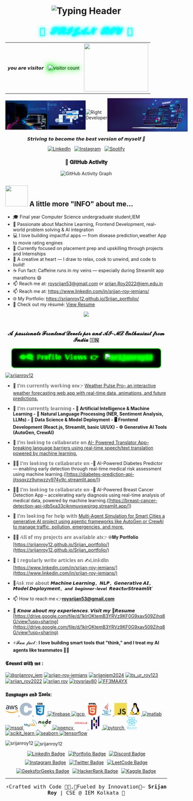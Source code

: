 <!-- Typing Animation -->
<!-- Typing Animated Header -->
<h1 align="center">
  <img src="https://readme-typing-svg.demolab.com?font=Fira+Code&pause=500&color=00FF00&center=true&vCenter=true&width=600&lines=Hi+%F0%9F%91%8B%2C+I'm+Srijan+Roy;AI-ML+Enthusiast+from+India+%F0%9F%87%AE%F0%9F%87%B3;Frontend+Developer+%F0%9F%92%BB;Learning+%F0%9F%93%9A%2C+Exploring+%F0%9F%94%8E%2C+Building+%F0%9F%9B%A0%EF%B8%8F;Let's+Build+Something+Amazing+Together+%F0%9F%9A%80" alt="Typing Header" />
</h1>




<!-- Glowing Name -->
<h2 align="center">
  <span style="font-family: monospace; font-size: 28px; color: #00ffff; text-shadow: 0 0 5px #00ffff, 0 0 10px #00ffff, 0 0 15px #00ffff;">
    🚀 𝓢𝓡𝓘𝓙𝓐𝓝 𝓡𝓞𝓨 🚀
  </span>
</h2>

<!-- Visitor Counter + GIF Row -->
<div align="center">
  <table>
    <tr>
      <td><strong>𝙮𝙤𝙪 𝙖𝙧𝙚 𝙫𝙞𝙨𝙞𝙩𝙤𝙧</strong></td>
      <td>
        <img src="https://visitor-badge.laobi.icu/badge?page_id=srijanroy12.visitor-badge&color=%2300FF00" alt="visitor count" style="filter: drop-shadow(0 0 5px #00FF00) drop-shadow(0 0 10px #00FF00);" />
      </td>
      <td>
        <img src="https://i.pinimg.com/originals/67/53/f1/6753f15d6979f1459e888f6d9a3e8d65.gif" width="200" height="150"/>
      </td>
    </tr>
  </table>
</div>






<div style="display: flex; justify-content: space-between; align-items: center;">
  <img src="https://raw.githubusercontent.com/SrijanRoy12/SrijanRoy12/main/assets/hire_backends.png" alt="Left Developer" width="250"/>
  <img src="https://raw.githubusercontent.com/SrijanRoy12/SrijanRoy12/main/assets/developer.avif" alt="Right Developer" width="250"/>
  <img src="https://raw.githubusercontent.com/SrijanRoy12/SrijanRoy12/main/assets/developer 2.jpg" alt="Right Developer" width="250"/>
</div>


<!-- Personal Message -->
<p align="center"><em>𝙎𝙩𝙧𝙞𝙫𝙞𝙣𝙜 𝙩𝙤 𝙗𝙚𝙘𝙤𝙢𝙚 𝙩𝙝𝙚 𝙗𝙚𝙨𝙩 𝙫𝙚𝙧𝙨𝙞𝙤𝙣 𝙤𝙛 𝙢𝙮𝙨𝙚𝙡𝙛 💫</em></p>

<!-- Social Icons -->
<p align="center">
  <a href="https://www.linkedin.com/in/srijan-roy-iemians/"><img height="30" src="https://user-images.githubusercontent.com/48355572/207971352-d164e286-ffd8-4aac-a95b-88e499cdc386.svg" alt="LinkedIn" /></a>&nbsp;&nbsp;
  <a href="https://www.instagram.com/its_ur_roy123/"><img height="30" src="https://user-images.githubusercontent.com/48355572/207971691-1a612ff3-ac3b-456a-8237-aa74a423b59c.svg" alt="Instagram" /></a>&nbsp;&nbsp;
  <a href="https://open.spotify.com/"><img height="30" src="https://user-images.githubusercontent.com/48355572/213890881-d6f20dfa-2c5e-4c57-a8d8-d06b276bba50.svg" alt="Spotify" /></a>
</p>

<!-- Colorful GitHub Activity Graph -->
<h3 align="center"><strong>🚀 𝐆𝐢𝐭𝐇𝐮𝐛 𝐀𝐜𝐭𝐢𝐯𝐢𝐭𝐲</strong></h3>
<p align="center">
  <img src="https://github-readme-activity-graph.vercel.app/graph?username=srijanroy12&theme=react-dark&area=true&hide_border=true&custom_title=Srijan's%20Commit%20Graph🚀" alt="GitHub Activity Graph" />
</p>
</p>
<h2> <img src="https://media.giphy.com/media/VgCDAzcKvsR6OM0uWg/giphy.gif" width="70" height="65"> A little more "INFO" about me...</h2>

- 🎓 Final year Computer Science undergraduate student,IEM
- 🤖 Passionate about Machine Learning, Frontend Development, real-world problem solving & AI integration
- 💻 I love building impactful apps — from disease prediction,weather App to movie rating engines
- 🔭 Currently focused on placement prep and upskilling through projects and Internships
- 🎨 A creative at heart — I draw to relax, cook to unwind, and code to build!
- ☕ Fun fact: Caffeine runs in my veins — especially during Streamlit app marathons 😄
- 📫 Reach me at: roysrijan53@gmail.com or srijan.Roy2022@iem.edu.in
- 📫 Reach me at: https://www.linkedin.com/in/srijan-roy-iemians/
- 🌐 My Portfolio: https://srijanroy12.github.io/Srijan_portfolio/ 
- 📄 Check out my résumé: <a href="https://drive.google.com/file/d/1QCvc4H-b7-krTi8PsxhGMQ9FoXYm4TjW/view?usp=sharing">View Resume</a>

<p align="center">
  <img src="https://user-images.githubusercontent.com/48355572/209539106-8e1cbfc6-2f3d-4afd-b96a-890d967dd9ab.png">
</p>


<h1 align="center"𝓗𝓲 👋, 𝓘'𝓶 𝓢𝓻𝓲𝓳𝓪𝓷 𝓡𝓸𝔂</h1>
<h3 align="center"><strong>𝓐 𝓹𝓪𝓼𝓼𝓲𝓸𝓷𝓪𝓽𝓮 𝓕𝓻𝓸𝓷𝓽𝓮𝓷𝓭 𝓓𝓮𝓿𝓮𝓵𝓸𝓹𝓮𝓻 𝓪𝓷𝓭 𝓐𝓘-𝓜𝓛 𝓔𝓷𝓽𝓱𝓾𝓼𝓲𝓪𝓼𝓽 𝓯𝓻𝓸𝓶 𝓘𝓷𝓭𝓲𝓪 🇮🇳</strong></h3>

<div align="center">
  <span style="display: inline-block; padding: 12px 25px; border: 2px solid #00FF00; border-radius: 10px; background-color: #000000; font-size: 20px; font-weight: bold; font-family: 'Courier New', Courier, monospace; color: #00FF00; text-shadow: 0 0 5px #00FF00, 0 0 10px #00FF00, 0 0 20px #00FF00;">
    👁️‍🗨️ ℙ𝕣𝕠𝕗𝕚𝕝𝕖 𝕍𝕚𝕖𝕨𝕤 👉
    <img src="https://komarev.com/ghpvc/?username=srijanroy12&color=00FF00&style=flat-square" alt="srijanroy12" style="vertical-align: middle; margin-left: 10px; filter: drop-shadow(0 0 3px #00FF00) drop-shadow(0 0 6px #00FF00);" />
  </span>
</div>



<p align="left"> <a href="https://github.com/ryo-ma/github-profile-trophy"><img src="https://github-profile-trophy.vercel.app/?username=srijanroy12" alt="srijanroy12" /></a> </p>

- 🔭 𝕀’𝕞 𝕔𝕦𝕣𝕣𝕖𝕟𝕥𝕝𝕪 𝕨𝕠𝕣𝕜𝕚𝕟𝕘 𝕠𝕟👉 [Weather Pulse Pro– an interactive weather forecasting web app with real-time data, animations, and future predictions.](https://srijanroy12.github.io/Weather-Forecasting-App/)

- 🌱 𝕀’𝕞 𝕔𝕦𝕣𝕣𝕖𝕟𝕥𝕝𝕪 𝕝𝕖𝕒𝕣𝕟𝕚𝕟𝕘 **- 🤖 Artificial Intelligence & Machine Learning - 🧠 Natural Language Processing (NER, Sentiment Analysis, LLMs) - 🧮 Data Science & Model Deployment - 🖥️ Frontend Development (React.js, Streamlit, basic UI/UX) - ⚙️ Generative AI Tools (AutoGen, CrewAI)**

- 👯 𝕀’𝕞 𝕝𝕠𝕠𝕜𝕚𝕟𝕘 𝕥𝕠 𝕔𝕠𝕝𝕝𝕒𝕓𝕠𝕣𝕒𝕥𝕖 𝕠𝕟 [AI- Powered Translator App– breaking language barriers using real-time speech/text translation powered by machine learning.](https://github.com/SrijanRoy12/AI-powered-Translator-App)
-  👨‍💻 𝕀’𝕞 𝕝𝕠𝕠𝕜𝕚𝕟𝕘 𝕥𝕠 𝕔𝕠𝕝𝕝𝕒𝕓𝕠𝕣𝕒𝕥𝕖 𝕠𝕟 -🧠 AI-Powered Diabetes Predictor — enabling early detection through real-time medical risk assessment using machine learning.([https://diabetes-prediction-api-jjtssqxzz9unwzzy974y9c.streamlit.app/])
-  👨‍💻 𝕀’𝕞 𝕝𝕠𝕠𝕜𝕚𝕟𝕘 𝕥𝕠 𝕔𝕠𝕝𝕝𝕒𝕓𝕠𝕣𝕒𝕥𝕖 𝕠𝕟 -🔬 AI-Powered Breast Cancer Detection App – accelerating early diagnosis using real-time analysis of medical data, powered by machine learning.([https://breast-cancer-detection-api-jdb5xa33cjknmuvswsjrqg.streamlit.app/])

- 🤝 𝕀’𝕞 𝕝𝕠𝕠𝕜𝕚𝕟𝕘 𝕗𝕠𝕣 𝕙𝕖𝕝𝕡 𝕨𝕚𝕥𝕙 [Multi-Agent Simulation for Smart Cities a generative AI project using agentic frameworks like AutoGen or CrewAI to manage traffic, pollution, emergencies, and more.](https://iem-summer-internship-aymvob2yhbn8ad8mthgxnm.streamlit.app/)

- 👨‍💻 𝔸𝕝𝕝 𝕠𝕗 𝕞𝕪 𝕡𝕣𝕠𝕛𝕖𝕔𝕥𝕤 𝕒𝕣𝕖 𝕒𝕧𝕒𝕚𝕝𝕒𝕓𝕝𝕖 𝕒𝕥👉 🌐𝐌𝐲 𝐏𝐨𝐫𝐭𝐟𝐨𝐥𝐢𝐨 [https://srijanroy12.github.io/Srijan_portfolio/](https://srijanroy12.github.io/Srijan_portfolio/)

- 📝 𝕀 𝕣𝕖𝕘𝕦𝕝𝕒𝕣𝕝𝕪 𝕨𝕣𝕚𝕥𝕖 𝕒𝕣𝕥𝕚𝕔𝕝𝕖𝕤 𝕠𝕟 ✍️𝕃𝕚𝕟𝕜𝕕𝕝𝕟 [https://www.linkedin.com/in/srijan-roy-iemians/](https://www.linkedin.com/in/srijan-roy-iemians/)

- 💬𝔸𝕤𝕜 𝕞𝕖 𝕒𝕓𝕠𝕦𝕥 **𝙈𝙖𝙘𝙝𝙞𝙣𝙚 𝙇𝙚𝙖𝙧𝙣𝙞𝙣𝙜`, `𝙉𝙇𝙋`, `𝙂𝙚𝙣𝙚𝙧𝙖𝙩𝙞𝙫𝙚 𝘼𝙄`, `𝙈𝙤𝙙𝙚𝙡 𝘿𝙚𝙥𝙡𝙤𝙮𝙢𝙚𝙣𝙩`, 𝙖𝙣𝙙 𝙗𝙚𝙜𝙞𝙣𝙣𝙚𝙧-𝙡𝙚𝙫𝙚𝙡 `𝙍𝙚𝙖𝙘𝙩` 𝙤𝙧 `𝙎𝙩𝙧𝙚𝙖𝙢𝙡𝙞𝙩`**

- 📫 How to reach me 👉**roysrijan53@gmail.com**

- 📄 𝙆𝙣𝙤𝙬 𝙖𝙗𝙤𝙪𝙩 𝙢𝙮 𝙚𝙭𝙥𝙚𝙧𝙞𝙚𝙣𝙘𝙚𝙨. 𝙑𝙞𝙨𝙞𝙩 𝙢𝙮 📁𝙍𝙚𝙨𝙪𝙢𝙚 [https://drive.google.com/file/d/1kIrOKtemB3YRVz9KF0G9xav509Zihq8G/view?usp=sharing](https://drive.google.com/file/d/1kIrOKtemB3YRVz9KF0G9xav509Zihq8G/view?usp=sharing)

- ⚡𝓕𝓾𝓷 𝓯𝓪𝓬𝓽 : **I love building smart tools that "think," and I treat my AI agents like teammates 🤖😄**

<h3 align="left"><strong>𝕮𝖔𝖓𝖓𝖊𝖈𝖙 𝖜𝖎𝖙𝖍 𝖒𝖊 </strong>:</h3>
<p align="left">
<a href="https://twitter.com/@srijanroy_iem" target="blank"><img align="center" src="https://raw.githubusercontent.com/rahuldkjain/github-profile-readme-generator/master/src/images/icons/Social/twitter.svg" alt="@srijanroy_iem" height="30" width="40" /></a>
<a href="https://linkedin.com/in/srijan-roy-iemians" target="blank"><img align="center" src="https://raw.githubusercontent.com/rahuldkjain/github-profile-readme-generator/master/src/images/icons/Social/linked-in-alt.svg" alt="srijan-roy-iemians" height="30" width="40" /></a>
<a href="https://kaggle.com/srijaniem2024" target="blank"><img align="center" src="https://raw.githubusercontent.com/rahuldkjain/github-profile-readme-generator/master/src/images/icons/Social/kaggle.svg" alt="srijaniem2024" height="30" width="40" /></a>
<a href="https://instagram.com/its_ur_roy123" target="blank"><img align="center" src="https://raw.githubusercontent.com/rahuldkjain/github-profile-readme-generator/master/src/images/icons/Social/instagram.svg" alt="its_ur_roy123" height="30" width="40" /></a>
<a href="https://www.hackerrank.com/srijan_roy2022" target="blank"><img align="center" src="https://raw.githubusercontent.com/rahuldkjain/github-profile-readme-generator/master/src/images/icons/Social/hackerrank.svg" alt="srijan_roy2022" height="30" width="40" /></a>
<a href="https://www.leetcode.com/srijan roy" target="blank"><img align="center" src="https://raw.githubusercontent.com/rahuldkjain/github-profile-readme-generator/master/src/images/icons/Social/leet-code.svg" alt="srijan roy" height="30" width="40" /></a>
<a href="https://auth.geeksforgeeks.org/user/roysriay80" target="blank"><img align="center" src="https://raw.githubusercontent.com/rahuldkjain/github-profile-readme-generator/master/src/images/icons/Social/geeks-for-geeks.svg" alt="roysriay80" height="30" width="40" /></a>
<a href="https://discord.gg/FF3MAAYX" target="blank"><img align="center" src="https://raw.githubusercontent.com/rahuldkjain/github-profile-readme-generator/master/src/images/icons/Social/discord.svg" alt="FF3MAAYX" height="30" width="40" /></a>
</p>

<h3 align="left"><strong>𝕷𝖆𝖓𝖌𝖚𝖆𝖌𝖊𝖘 𝖆𝖓𝖉 𝕿𝖔𝖔𝖑𝖘</strong>:</h3>
<p align="left"> <a href="https://aws.amazon.com" target="_blank" rel="noreferrer"> <img src="https://raw.githubusercontent.com/devicons/devicon/master/icons/amazonwebservices/amazonwebservices-original-wordmark.svg" alt="aws" width="40" height="40"/> </a> <a href="https://www.cprogramming.com/" target="_blank" rel="noreferrer"> <img src="https://raw.githubusercontent.com/devicons/devicon/master/icons/c/c-original.svg" alt="c" width="40" height="40"/> </a> <a href="https://www.w3schools.com/css/" target="_blank" rel="noreferrer"> <img src="https://raw.githubusercontent.com/devicons/devicon/master/icons/css3/css3-original-wordmark.svg" alt="css3" width="40" height="40"/> </a> <a href="https://firebase.google.com/" target="_blank" rel="noreferrer"> <img src="https://www.vectorlogo.zone/logos/firebase/firebase-icon.svg" alt="firebase" width="40" height="40"/> </a> <a href="https://cloud.google.com" target="_blank" rel="noreferrer"> <img src="https://www.vectorlogo.zone/logos/google_cloud/google_cloud-icon.svg" alt="gcp" width="40" height="40"/> </a> <a href="https://www.w3.org/html/" target="_blank" rel="noreferrer"> <img src="https://raw.githubusercontent.com/devicons/devicon/master/icons/html5/html5-original-wordmark.svg" alt="html5" width="40" height="40"/> </a> <a href="https://www.java.com" target="_blank" rel="noreferrer"> <img src="https://raw.githubusercontent.com/devicons/devicon/master/icons/java/java-original.svg" alt="java" width="40" height="40"/> </a> <a href="https://developer.mozilla.org/en-US/docs/Web/JavaScript" target="_blank" rel="noreferrer"> <img src="https://raw.githubusercontent.com/devicons/devicon/master/icons/javascript/javascript-original.svg" alt="javascript" width="40" height="40"/> </a> <a href="https://www.linux.org/" target="_blank" rel="noreferrer"> <img src="https://raw.githubusercontent.com/devicons/devicon/master/icons/linux/linux-original.svg" alt="linux" width="40" height="40"/> </a> <a href="https://www.mathworks.com/" target="_blank" rel="noreferrer"> <img src="https://upload.wikimedia.org/wikipedia/commons/2/21/Matlab_Logo.png" alt="matlab" width="40" height="40"/> </a> <a href="https://www.microsoft.com/en-us/sql-server" target="_blank" rel="noreferrer"> <img src="https://www.svgrepo.com/show/303229/microsoft-sql-server-logo.svg" alt="mssql" width="40" height="40"/> </a> <a href="https://www.mysql.com/" target="_blank" rel="noreferrer"> <img src="https://raw.githubusercontent.com/devicons/devicon/master/icons/mysql/mysql-original-wordmark.svg" alt="mysql" width="40" height="40"/> </a> <a href="https://nodejs.org" target="_blank" rel="noreferrer"> <img src="https://raw.githubusercontent.com/devicons/devicon/master/icons/nodejs/nodejs-original-wordmark.svg" alt="nodejs" width="40" height="40"/> </a> <a href="https://opencv.org/" target="_blank" rel="noreferrer"> <img src="https://www.vectorlogo.zone/logos/opencv/opencv-icon.svg" alt="opencv" width="40" height="40"/> </a> <a href="https://www.oracle.com/" target="_blank" rel="noreferrer"> <img src="https://raw.githubusercontent.com/devicons/devicon/master/icons/oracle/oracle-original.svg" alt="oracle" width="40" height="40"/> </a> <a href="https://pandas.pydata.org/" target="_blank" rel="noreferrer"> <img src="https://raw.githubusercontent.com/devicons/devicon/2ae2a900d2f041da66e950e4d48052658d850630/icons/pandas/pandas-original.svg" alt="pandas" width="40" height="40"/> </a> <a href="https://pytorch.org/" target="_blank" rel="noreferrer"> <img src="https://www.vectorlogo.zone/logos/pytorch/pytorch-icon.svg" alt="pytorch" width="40" height="40"/> </a> <a href="https://reactjs.org/" target="_blank" rel="noreferrer"> <img src="https://raw.githubusercontent.com/devicons/devicon/master/icons/react/react-original-wordmark.svg" alt="react" width="40" height="40"/> </a> <a href="https://scikit-learn.org/" target="_blank" rel="noreferrer"> <img src="https://upload.wikimedia.org/wikipedia/commons/0/05/Scikit_learn_logo_small.svg" alt="scikit_learn" width="40" height="40"/> </a> <a href="https://seaborn.pydata.org/" target="_blank" rel="noreferrer"> <img src="https://seaborn.pydata.org/_images/logo-mark-lightbg.svg" alt="seaborn" width="40" height="40"/> </a> <a href="https://www.tensorflow.org" target="_blank" rel="noreferrer"> <img src="https://www.vectorlogo.zone/logos/tensorflow/tensorflow-icon.svg" alt="tensorflow" width="40" height="40"/> </a> </p>

<p><img align="left" src="https://github-readme-stats.vercel.app/api/top-langs?username=srijanroy12&show_icons=true&locale=en&layout=compact" alt="srijanroy12" /></p>

<p>&nbsp;<img align="center" src="https://github-readme-stats.vercel.app/api?username=srijanroy12&show_icons=true&locale=en" alt="srijanroy12" /></p>

<!-- Last logo -->
<p align="center" style="display: flex; flex-wrap: wrap; justify-content: center; gap: 10px;">
  <a href="https://www.linkedin.com/in/srijan-roy-iemians/" target="_blank">
    <img src="https://img.shields.io/badge/LinkedIn-0A66C2?style=for-the-badge&logo=linkedin&logoColor=white" alt="LinkedIn Badge"/>
  </a>
  <a href="https://srijanroy12.github.io/Srijan_portfolio/" target="_blank">
    <img src="https://img.shields.io/badge/Portfolio-006400?style=for-the-badge&logo=githubpages&logoColor=white" alt="Portfolio Badge"/>
  </a>
  <a href="https://discord.com/channels/1156990292789035060/1156990292789035063" target="_blank">
    <img src="https://img.shields.io/badge/Discord-5865F2?style=for-the-badge&logo=discord&logoColor=white" alt="Discord Badge"/>
  </a>
  <a href="https://www.instagram.com/its_ur_roy123/" target="_blank">
    <img src="https://img.shields.io/badge/Instagram-E4405F?style=for-the-badge&logo=instagram&logoColor=white" alt="Instagram Badge"/>
  </a>
  <a href="https://x.com/srijanroy_iem" target="_blank">
    <img src="https://img.shields.io/badge/Twitter-1DA1F2?style=for-the-badge&logo=x&logoColor=white" alt="Twitter Badge"/>
  </a>
  <a href="https://leetcode.com/problemset/" target="_blank">
    <img src="https://img.shields.io/badge/LeetCode-3C873A?style=for-the-badge&logo=leetcode&logoColor=white" alt="LeetCode Badge"/>
  </a>
  <a href="https://www.geeksforgeeks.org/user/roysriay80/" target="_blank">
    <img src="https://img.shields.io/badge/GeeksforGeeks-00C853?style=for-the-badge&logo=geeksforgeeks&logoColor=white" alt="GeeksforGeeks Badge"/>
  </a>
  <a href="https://www.hackerrank.com/profile/roysrijan53" target="_blank">
    <img src="https://img.shields.io/badge/HackerRank-FFD700?style=for-the-badge&logo=hackerrank&logoColor=white" alt="HackerRank Badge"/>
  </a>
<a href="https://www.kaggle.com/srijaniem2024" target="_blank">
  <img src="https://img.shields.io/badge/Kaggle-20BEFF?style=for-the-badge&logo=kaggle&logoColor=white" alt="Kaggle Badge"/>
</a>
</p>



<hr>
<p align="center" style="font-family:monospace; font-size:16px;">
  ⚡Crafted with Code 👨‍💻,🚀Fueled by Innovation🧠— <strong>Srijan Roy</strong> | CSE @ IEM Kolkata 📍
</p>

